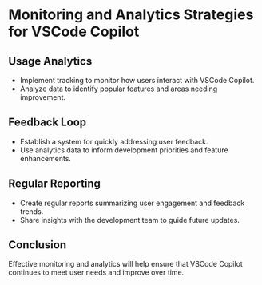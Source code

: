 # Monitoring and Analytics Strategies for VSCode Copilot

## Usage Analytics
- Implement tracking to monitor how users interact with VSCode Copilot.
- Analyze data to identify popular features and areas needing improvement.

## Feedback Loop
- Establish a system for quickly addressing user feedback.
- Use analytics data to inform development priorities and feature enhancements.

## Regular Reporting
- Create regular reports summarizing user engagement and feedback trends.
- Share insights with the development team to guide future updates.

## Conclusion
Effective monitoring and analytics will help ensure that VSCode Copilot continues to meet user needs and improve over time.
